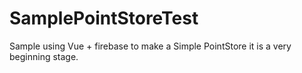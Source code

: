 # SamplePointStoreTest
Sample using Vue + firebase to make a Simple PointStore it is a very beginning stage.
